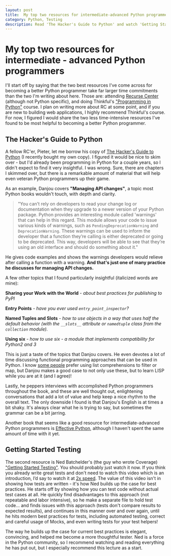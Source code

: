 ```yaml
---
layout: post
title:  My top two resources for intermediate-advanced Python programmers
category: Python, Testing
description: Read 'The Hacker's Guide to Python' and watch 'Getting Started Testing'
---
```



<!--description-->


# My top two resources for intermediate - advanced Python programmers

I'll start off by saying that the two best resources I've come across for becoming a better Python programmer take far larger time commitments than the two I'm writing about here.  Those are: attending [Recurse Center](https://www.recurse.com/) (although not Python specific), and doing Thinkful's ["Programming in Python"](https://www.thinkful.com/courses/learn-python-online/) course.  I plan on writing more about RC at some point, and if you are new to building web applications, I highly recommend Thinkful's course.  For now, I figured I would share the two less time-intensive resources I've found to be most helpful to becoming a better Python programmer.



## The Hacker's Guide to Python


A fellow RC'er, Pieter, let me borrow his copy of [The Hacker's Guide to Python](https://thehackerguidetopython.com/) (I recently bought my own copy).  I figured it would be nice to skim over - but I'd already been programming in Python for  a couple years, so I didn't expect to find it very insightful.  I was wrong.  Sure, there are chapters I skimmed over, but there is a remarkable amount of material that will help even veteran Python programmers up their game.

As an example, Danjou covers **"Managing API changes"**, a topic most Python books wouldn't touch, with depth and clarity.  

> "You can’t rely on developers to read your change log or documentation when they upgrade to a newer version of  your Python package. Python provides an interesting module called 'warnings' that can help in this regard.  This module allows your code to issue various kinds of warnings, such as `PendingDeprecationWarning` and `DeprecationWarning`.  These warnings can be used to inform the developer that a function they’re calling is either deprecated or going to be deprecated. This way, developers will be able to see that they’re using an old interface and should do something about it." 

He gives code examples and shows the warnings developers would relieve after calling a function with a warning.  __And that's just one of many practice he discusses for managing API changes.__

A few other topics that I found particularly insightful (italicized words are mine):

**Sharing your Work with the World** - *about best practices for publishing to PyPI*

**Entry Points** - *have you ever used `entry_point_inspector`?*

**Named Tuples and Slots** - *how to use objects in a way that uses half the default behavior (with the `__slots__` attribute or `namedtuple` class from the `collection` module).*

**Using six** - *how to use six - a module that implements compatibility for Python2 and 3*

This is just a taste of the topics that Danjou covers.  He even devotes a lot of time discussing functional programming approaches that can be used in Python.  I know [some people](http://www.effectivepython.com/) prefer using list comprehensions to filter or map, but Danjou makes a good case to not only use these, but to learn LISP while you are at it (and I agree)!

Lastly, he peppers interviews with accomplished Python programmers throughout the book, and these are well thought out, enlightening conversations that add a lot of value and help keep a nice rhythm to the overall text.  The only downside I found is that Danjou's English is at times a bit shaky.  It's always clear what he is trying to say, but sometimes the grammar can be a bit jarring.

Another book that seems like a good resource for intermediate-advanced Python programmers is [Effective Python](http://www.effectivepython.com/), although I haven't spent the same amount of time with it yet.

## Getting Started Testing

The second resource is Ned Batchelder's (the guy who wrote Coverage) ["Getting Started Testing"](http://nedbatchelder.com/text/test0.html).  You should probably just watch it now.  If you think you already write great tests and don't need to watch this video which is an introduction, I’d say to watch it at [2x speed](https://chrome.google.com/webstore/detail/video-speed-controller/nffaoalbilbmmfgbnbgppjihopabppdk?hl=en).  The value of this video isn't in showing how tests are written - it's how Ned builds up the case for best practices.  He starts off by showing how you can test code without actual test cases at all.  He quickly find disadvantages to this approach (not repeatable and labor intensive), so he make a separate file to hold test code... and finds issues with this approach (tests don't compare results to expected results), and continues in this manner over and over again, until he hits modern best practices for tests, including automated testing, correct and careful usage of Mocks, and even writing tests for your test helpers!

The way he builds up the case for current best practices is elegant, convincing, and helped me become a more thoughtful tester.  Ned is a force in the Python community, so I recommend watching and reading everything he has put out, but I especially recommend this lecture as a start.
